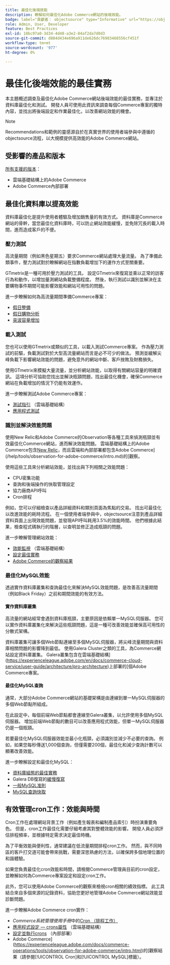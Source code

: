 ```yaml
---
title: 最佳化後端效能
description: 瞭解如何最佳化Adobe Commerce網站的後端效能。
badge: label="貢獻者： objectsource" type="Informative" url="https://objectsource.co.uk/" tooltip="objectsource"
role: Admin, User, Developer
feature: Best Practices
exl-id: 18bc97a0-3d34-4d48-a3e2-84af2da7d0d3
source-git-commit: d884d434e696a911de626dc76983468556cf451f
workflow-type: tm+mt
source-wordcount: '977'
ht-degree: 0%

---
```


# 最佳化後端效能的最佳實務

本主題概述調查及最佳化Adobe Commerce網站後端效能的最佳實務，並專注於資料庫最佳化和測試。 開發人員可使用此資訊來調查每個Commerce專案的獨特內容，並找出將後端設定和作業最佳化，以改善網站效能的機會。

>[!NOTE]
>
>Recommendations和範例的靈感源自於在真實世界的使用者端參與中遵循的objectsource流程，以大規模提供高效能的Adobe Commerce網站。

## 受影響的產品和版本

[所有支援的版本](../../../release/versions.md)：

- 雲端基礎結構上的Adobe Commerce
- Adobe Commerce內部部署

## 最佳化資料庫以提高效能

資料庫最佳化是提升使用者體驗及增加銷售量的有效方式。 資料庫是Commerce網站的骨幹，當您最佳化資料庫時，可以防止網站效能緩慢，並免除冗長的載入時間，進而造成客戶的不便。

### 壓力測試

高流量期間（例如黑色星期五）要求Commerce網站處理大量流量。 為了準備此類事件，壓力測試對於瞭解網站在指數負載增加下的運作方式至關重要。

GTmetrix是一種可用於壓力測試的工具。 設定GTmetrix來復寫並乘以正常的訪客行為和動作，以增加量測網站負載整備程度。 然後，執行測試以識別並解決在主要購物事件期間可能影響效能和網站可用性的問題。

進一步瞭解如何為高流量期間準備Commerce專案：

- [假日整備](https://experienceleague.adobe.com/docs/events/commerce-intelligence-webinar-recordings/2021/holiday-readiness.html)
- [假日購物分析](https://experienceleague.adobe.com/docs/commerce-business-intelligence/mbi/analyze/performance/holiday-season-perf.html)
- [突波容量增加](https://experienceleague.adobe.com/docs/commerce-knowledge-base/kb/announcements/commerce-announcements/2021-holiday-surge-capacity-requests-for-magento-commerce-cloud.html)

### 載入測試

您也可以使用GTmetrix或類似的工具，以載入測試Commerce專案。 作為壓力測試的前驅，負載測試對於大型高流量網站而言是必不可少的做法。 預測並緩解尖峰負載下影響網站效能的問題，避免意外的網站中斷、客戶挫敗及財務損失。

使用GTmetrix來模擬大量流量，並分析網站效能，以取得有關網站容量的明確資訊。 這項分析可協助您找出並解決瓶頸問題，找出最佳化機會，確保Commerce網站在負載增加的情況下仍能有效運作。

進一步瞭解測試Adobe Commerce專案：

- [測試指引](https://experienceleague.adobe.com/docs/commerce-cloud-service/user-guide/develop/test/guidance.html) （雲端基礎結構）
- [應用程式測試](https://developer.adobe.com/commerce/testing/guide/)

### 識別並解決效能問題

使用New Relic和Adobe Commerce的Observation等各種工具來偵測瓶頸並有效最佳化Commerce網站，進而解決效能問題。 雲端基礎結構上的Adobe Commerce包含[New Relic](https://experienceleague.adobe.com/docs/commerce-cloud-service/user-guide/monitor/new-relic/new-relic-service.html)，而且雲端和內部部署都包含Adobe Commerce](/help/tools/observation-for-adobe-commerce/intro.md)的[觀察。

使用這些工具來分析網站效能，並找出與下列相關之效能問題：

- CPU密集功能
- 查詢和後端操作的快取管理設定
- 協力廠商API呼叫
- Cron排程

例如，您可以仔細檢查以產品詳細資料和類別頁面為焦點的交易。 找出可最佳化以改進效能的耗時流程。 在一個使用者端參與中，objectsource注意到產品詳細資料頁面上出現效能問題，並發現API呼叫耗用3.5%的效能時間。 他們根據此結果，檢查程式碼執行的階層，以查明並修正造成瓶頸的問題。

進一步瞭解管理網站效能：

- [效能監視](https://experienceleague.adobe.com/docs/commerce-cloud-service/user-guide/monitor/performance.html) （雲端基礎結構）
- [設定最佳實務](/help/performance/configuration.md)
- [Adobe Commerce的觀察結果](/help/tools/observation-for-adobe-commerce/intro.md)

### 最佳化MySQL效能

透過實作資料庫叢集和查詢最佳化來解決MySQL效能問題，是改善高流量期間（例如Black Friday）之前和期間效能的有效方法。

#### 實作資料庫叢集

高流量的網站經常會遇到資料庫瓶頸，主要原因是依賴單一MySQL伺服器。 您可以實作資料庫叢集化來解決這些瓶頸問題，這是一種可改善效能並確保高可用性的分散式架構。

資料庫叢集可讓多個Web節點連線至多個MySQL伺服器，將尖峰流量期間與資料庫相關問題的影響降到最低。 使用Galera Cluster之類的工具，為Commerce網站設定資料庫叢集。 Galera叢集包含在雲端基礎結構](https://experienceleague.adobe.com/en/docs/commerce-cloud-service/user-guide/architecture/pro-architecture)上部署的[個Adobe Commerce專案。

#### 最佳化MySQL查詢

通常，大部分Adobe Commerce網站的基礎架構是由連線到單一MySQL伺服器的多個Web節點所組成。

在此設定中，每個前端Web節點都會連線至Galera叢集，以允許使用多個MySQL伺服器。 增加前端Web節點的數目可以改善應用程式效能，但單一MySQL伺服器仍是一個瓶頸。

若要最佳化MySQL伺服器效能並最小化瓶頸，必須識別並減少不必要的查詢。 例如，如果您每秒傳送1,000個查詢，但僅需要200個，最佳化和減少查詢計數可以顯著改善效能。

進一步瞭解設定和最佳化MySQL：

- [資料庫組態的最佳實務](https://experienceleague.adobe.com/docs/commerce-operations/implementation-playbook/best-practices/planning/database-on-cloud.html)
- Galera DB復寫的[緩慢復寫](https://experienceleague.adobe.com/docs/commerce-learn/tutorials/backend-development/galera-db-slow-replication.html)
- [一般MySQL准則](/help/installation/prerequisites/database/mysql.md)
- [MySQL查詢快取](https://experienceleague.adobe.com/docs/commerce-learn/tutorials/backend-development/mysql-query-cache.html)

## 有效管理cron工作：效能與時間

Cron工作在處理網站背景工作（例如產生報表和編制產品索引）時扮演重要角色。 但是，cron工作最佳化需要仔細考慮其對整體效能的影響。 開發人員必須評估排程頻率，並根據特定需求決定最佳時機。

為了平衡效能與便利性，通常建議在低流量期間排程cron工作。 然而，與不同時區的客戶打交道可能會帶來挑戰，需要深思熟慮的方法，以確保跨多個地理位置的和諧體驗。

如果您負責最佳化cron效能和時間，請檢閱Commerce管理員目前的cron設定，並瞭解如何為Commerce專案設定和設定cron工作。

此外，您可以使用Adobe Commerce的觀察來檢視cron相關的績效指標。 此工具結合來自多個來源的記錄資料，協助您更好地管理Adobe Commerce網站效能並診斷問題。

進一步瞭解Adobe Commerce cron實作：

- _Commerce系統管理使用手冊_&#x200B;中的[Cron （排程工作）](https://experienceleague.adobe.com/docs/commerce-admin/systems/tools/cron.html)
- [應用程式設定 — crons屬性](https://experienceleague.adobe.com/docs/commerce-cloud-service/user-guide/configure/app/properties/crons-property.html) （雲端基礎結構）
- [設定並執行crons](https://experienceleague.adobe.com/docs/commerce-cloud-service/user-guide/configure/app/properties/crons-property.html) （內部部署）
- Adobe Commerce](https://experienceleague.adobe.com/docs/commerce-operations/tools/observation-for-adobe-commerce/intro.html)的[觀察結果（請參閱[!UICONTROL Cron]和[!UICONTROL MySQL]標籤）。
